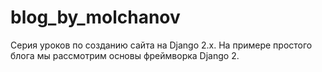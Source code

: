 # blog_by_molchanov
Серия уроков по созданию сайта на Django 2.x. На примере простого блога мы рассмотрим основы фреймворка Django 2.
